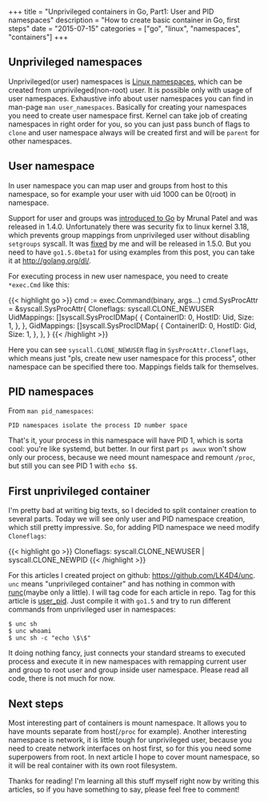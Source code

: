+++
title = "Unprivileged containers in Go, Part1: User and PID namespaces"
description = "How to create basic container in Go, first steps"
date = "2015-07-15"
categories = ["go", "linux", "namespaces", "containers"]
+++

## Unprivileged namespaces

Unprivileged(or user) namespaces is
[Linux namespaces](http://man7.org/linux/man-pages/man7/namespaces.7.html), which
can be created from unprivileged(non-root) user. It is possible only with usage
of user namespaces. Exhaustive info about user namespaces you can find in
man-page `man user_namespaces`. Basically for creating your namespaces you need
to create user namespace first. Kernel can take job of creating namespaces in
right order for you, so you can just pass bunch of flags to `clone` and user
namespace always will be created first and will be `parent` for other namespaces.

## User namespace

In user namespace you can map user and groups from host to this namespace, so
for example your user with uid 1000 can be 0(root) in namespace.

Support for user and groups was
[introduced to Go](https://github.com/golang/go/commit/f9d7e139552b186f4c68a3a87b470847167a9076)
by Mrunal Patel and was released in 1.4.0. Unfortunately there was security fix
to linux kernel 3.18, which prevents group mappings from unprivileged user
without disabling `setgroups` syscall. It was
[fixed](https://github.com/golang/go/commit/f5c60ff2da4851f9056120a423ce6b48624fb97e)
by me and will be released in 1.5.0. But you need to have `go1.5.0beta1` for
using examples from this post, you can take it at http://golang.org/dl/.

For executing process in new user namespace, you need to create `*exec.Cmd` like
this:

{{< highlight go >}}
cmd := exec.Command(binary, args...)
cmd.SysProcAttr = &syscall.SysProcAttr{
        Cloneflags: syscall.CLONE_NEWUSER
        UidMappings: []syscall.SysProcIDMap{
            {
                ContainerID: 0,
                HostID:      Uid,
                Size:        1,
            },
        },
        GidMappings: []syscall.SysProcIDMap{
            {
                ContainerID: 0,
                HostID:      Gid,
                Size:        1,
            },
        },
    }
{{< /highlight >}}

Here you can see `syscall.CLONE_NEWUSER` flag in `SysProcAttr.Cloneflags`, which
means just "pls, create new user namespace for this process", other namespace
can be specified there too. Mappings fields talk for themselves.

## PID namespaces

From `man pid_namespaces`:
```
PID namespaces isolate the process ID number space
```

That's it, your process in this namespace will have PID 1, which is sorta cool:
you're like systemd, but better. In our first part `ps awux` won't show only
our process, because we need mount namespace and remount `/proc`, but still you
can see PID 1 with `echo $$`.

## First unprivileged container

I'm pretty bad at writing big texts, so I decided to split container creation
to several parts. Today we will see only user and PID namespace creation, which
still pretty impressive. So, for adding PID namespace we need modify
`Cloneflags`:

{{< highlight go >}}
    Cloneflags: syscall.CLONE_NEWUSER | syscall.CLONE_NEWPID
{{< /highlight >}}

For this articles I created project on github: https://github.com/LK4D4/unc.
`unc` means "unprivileged container" and has nothing in common with
[runc](https://github.com/opencontainers/runc)(maybe only a little). I will tag
code for each article in repo. Tag for this article is
[user_pid](https://github.com/LK4D4/unc/tree/user_pid).
Just compile it with `go1.5` and try to run different commands from unprivileged
user in namespaces:
```
$ unc sh
$ unc whoami
$ unc sh -c "echo \$\$"
```
It doing nothing fancy, just connects your standard streams to executed process
and execute it in new namespaces with remapping current user and group to 
root user and group inside user namespace. Please read all code, there is not
much for now.

## Next steps

Most interesting part of containers is mount namespace. It allows you to have
mounts separate from host(`/proc` for example). Another interesting namespace is
network, it is little tough for unprivileged user, because you need to create
network interfaces on host first, so for this you need some superpowers from
root. In next article I hope to cover mount namespace, so it will be real container
with its own root filesystem.

Thanks for reading! I'm learning all this stuff myself right now by writing this
articles, so if you have something to say, please feel free to comment!
